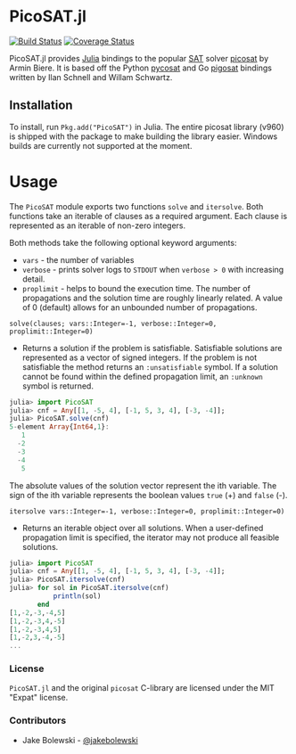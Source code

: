 # PicoSAT.jl

[![Build Status](https://travis-ci.org/jakebolewski/PicoSAT.jl.svg?branch=master)](https://travis-ci.org/jakebolewski/PicoSAT.jl)
[![Coverage Status](https://img.shields.io/coveralls/jakebolewski/PicoSAT.jl.svg)](https://coveralls.io/r/jakebolewski/PicoSAT.jl)

PicoSAT.jl provides [Julia](www.julialang.org) bindings to the popular [SAT](http://en.wikipedia.org/wiki/Boolean_satisfiability_problem) solver [picosat](http://fmv.jku.at/picosat/) by Armin Biere.  It is based off the Python [pycosat](https://github.com/ContinuumIO/pycosat) and Go [pigosat](https://github.com/wkschwartz/pigosat) bindings written by Ilan Schnell and Willam Schwartz.

## Installation

To install, run `Pkg.add("PicoSAT")` in Julia.  The entire picosat library (v960) is shipped with the package to make building the library easier.  Windows builds are currently not supported at the moment.

# Usage
The `PicoSAT` module exports two functions `solve` and `itersolve`.  Both functions take an iterable of clauses as a required argument.  Each clause is represented as an iterable of non-zero integers.

Both methods take the following optional keyword arguments:
   - `vars` - the number of variables
   - `verbose` - prints solver logs to `STDOUT` when `verbose > 0` with increasing detail.
   - `proplimit` - helps to bound the execution time.  The number of propagations and the solution time are roughly linearly related.  A value of 0 (default) allows for an unbounded number of propagations.

`solve(clauses; vars::Integer=-1, verbose::Integer=0, proplimit::Integer=0)`
 - Returns a solution if the problem is satisfiable.  Satisfiable solutions are represented as a vector of signed integers.  If the problem is not satisfiable the method returns an `:unsatisfiable` symbol.  If a solution cannot be found within the defined propagation limit, an `:unknown` symbol is returned.

```julia
julia> import PicoSAT
julia> cnf = Any[[1, -5, 4], [-1, 5, 3, 4], [-3, -4]];
julia> PicoSAT.solve(cnf)
5-element Array{Int64,1}:
   1
  -2
  -3
  -4
   5
```

The absolute values of the solution vector represent the ith variable.  The sign of the ith variable represents the boolean values `true` (+) and `false` (-).


`itersolve vars::Integer=-1, verbose::Integer=0, proplimit::Integer=0)`
  - Returns an iterable object over all solutions.  When a user-defined propagation limit is specified, the iterator may not produce all feasible solutions.


```julia
julia> import PicoSAT
julia> cnf = Any[[1, -5, 4], [-1, 5, 3, 4], [-3, -4]];
julia> PicoSAT.itersolve(cnf)
julia> for sol in PicoSAT.itersolve(cnf)
           println(sol)
       end
[1,-2,-3,-4,5]
[1,-2,-3,4,-5]
[1,-2,-3,4,5]
[1,-2,3,-4,-5]
...
```

### License
`PicoSAT.jl` and the original `picosat` C-library are licensed under the MIT "Expat" license.

### Contributors
  * Jake Bolewski - [@jakebolewski](http://github.com/jakebolewski)
